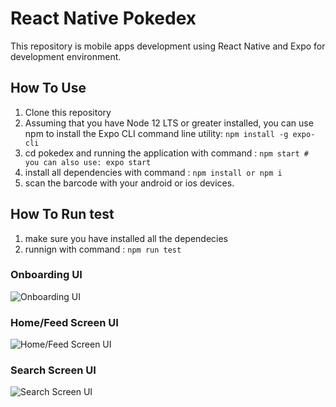 # React Native Pokedex

This repository is mobile apps development using React Native and Expo for development environment.

## How To Use

1. Clone this repository
2. Assuming that you have Node 12 LTS or greater installed, you can use npm to install the Expo CLI command line utility:
   `npm install -g expo-cli`
3. cd pokedex and running the application with command :
   `npm start # you can also use: expo start`
4. install all dependencies with command :
   `npm install or npm i`
5. scan the barcode with your android or ios devices.

## How To Run test

1. make sure you have installed all the dependecies
2. runnign with command :
   `npm run test`

### Onboarding UI

![Onboarding UI]()

### Home/Feed Screen UI

![Home/Feed Screen UI]()

### Search Screen UI

![Search Screen UI]()
